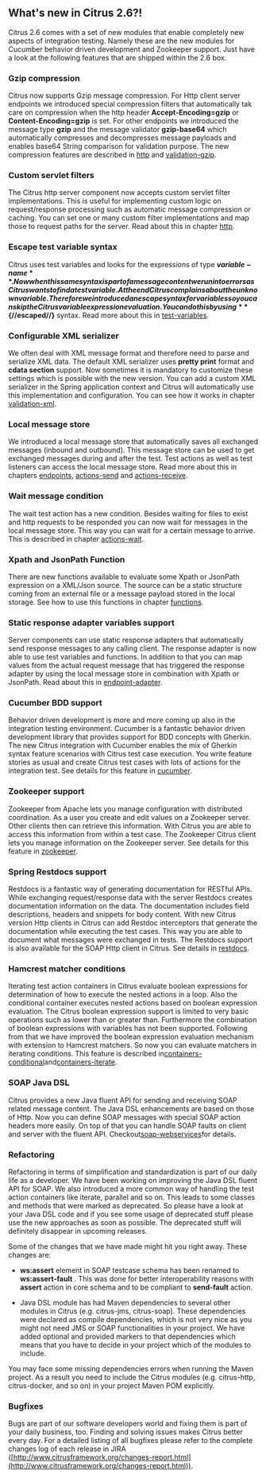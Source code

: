 ## What's new in Citrus 2.6?!

Citrus 2.6 comes with a set of new modules that enable completely new aspects of integration testing. Namely these are the new modules for Cucumber behavior driven development and Zookeeper support. Just have a look at the following features that are shipped within the 2.6 box.

### Gzip compression

Citrus now supports Gzip message compression. For Http client server endpoints we introduced special compression filters that automatically tak care on compression
when the http header **Accept-Encoding=gzip** or **Content-Encoding=gzip** is set. For other endpoints we introduced the message type **gzip** and the message validator
**gzip-base64** which automatically compresses and decompresses message payloads and enables base64 String comparison for validation purpose. The new compression features are
described in [http](http) and [validation-gzip](validation-gzip).

### Custom servlet filters

The Citrus http server component now accepts custom servlet filter implementations. This is useful for implementing custom logic on request/response processing such as
automatic message compression or caching. You can set one or many custom filter implementations and map those to request paths for the server. Read about this in chapter [http](http).

### Escape test variable syntax

Citrus uses test variables and looks for the expressions of type **${variable-name}**. Now when this same syntax is part of a message content we run into errors as Citrus
wants to find a test variable. At the end Citrus complains about the unknown variable. Therefore we introduced an escape syntax for variables so you can skip the Citrus variable expression evaluation.
You can do this by using **${//escaped//}** syntax. Read more about this in [test-variables](test-variables).

### Configurable XML serializer

We often deal with XML message format and therefore need to parse and serialize XML data. The default XML serializer uses **pretty print** format and **cdata section** support. Now
sometimes it is mandatory to customize these settings which is possible with the new version. You can add a custom XML serializer in the Spring application context and Citrus will automatically use this
implementation and configuration. You can see how it works in chapter [validation-xml](validation-xml).

### Local message store

We introduced a local message store that automatically saves all exchanged messages (inbound and outbound). This message store can be used to get exchanged messages during and after the test.
Test actions as well as test listeners can access the local message store. Read more about this in chapters [endpoints](endpoints), [actions-send](actions-send) and [actions-receive](actions-receive).

### Wait message condition

The wait test action has a new condition. Besides waiting for files to exist and http requests to be responded you can now wait for messages in the local message store. This way you 
can wait for a certain message to arrive. This is described in chapter [actions-wait](actions-wait).

### Xpath and JsonPath Function

There are new functions available to evaluate some Xpath or JsonPath expression on a XML/Json source. The source can be a static structure coming from an external file or a message payload stored in the local 
storage. See how to use this functions in chapter [functions](functions).

### Static response adapter variables support

Server components can use static response adapters that automatically send response messages to any calling client. The response adapter is now able to use test variables and functions. In addition to that
you can map values from the actual request message that has triggered the response adapter by using the local message store in combination with Xpath or JsonPath. Read about this in [endpoint-adapter](endpoint-adapter).

### Cucumber BDD support

Behavior driven development is more and more coming up also in the integration testing environment. Cucumber is a fantastic behavior driven development library that provides support for BDD concepts with Gherkin. The new Citrus integration with Cucumber enables the mix of Gherkin syntax feature scenarios with Citrus test case execution. You write feature stories as usual and create Citrus test cases with lots of actions for the integration test. See details for this feature in [cucumber](cucumber).

### Zookeeper support

Zookeeper from Apache lets you manage configuration with distributed coordination. As a user you create and edit values on a Zookeeper server. Other clients then can retrieve this information. With Citrus you are able to access this information from within a test case. The Zookeeper Citrus client lets you manage information on the Zookeeper server. See details for this feature in [zookeeper](zookeeper).

### Spring Restdocs support

Restdocs is a fantastic way of generating documentation for RESTful APIs. While exchanging request/response data with the server Restdocs creates documentation information on the data. The documentation includes field descriptions, headers and snippets for body content. With new Citrus version Http clients in Citrus can add Restdoc interceptors that generate the documentation while executing the test cases. This way you are able to document what messages were exchanged in tests. The Restdocs support is also available for the SOAP Http client in Citrus. See details in [restdocs](restdocs).

### Hamcrest matcher conditions

Iterating test action containers in Citrus evaluate boolean expressions for determination of how to execute the nested actions in a loop. Also the conditional container executes nested actions based on boolean expression evaluation. The Citrus boolean expression support is limited to very basic operations such as lower than or greater than. Furthermore the combination of boolean expressions with variables has not been supported. Following from that we have improved the boolean expression evaluation mechanism with extension to Hamcrest matchers. So now you can evaluate matchers in iterating conditions. This feature is described in[containers-conditional](containers-conditional)and[containers-iterate](containers-iterate).

### SOAP Java DSL

Citrus provides a new Java fluent API for sending and receiving SOAP related message content. The Java DSL enhancements are based on those of Http. Now you can define SOAP messages with special SOAP action headers more easily. On top of that you can handle SOAP faults on client and server with the fluent API. Checkout[soap-webservices](soap-webservices)for details.

### Refactoring

Refactoring in terms of simplification and standardization is part of our daily life as a developer. We have been working on improving the Java DSL fluent API for SOAP. We also introduced a more common way of handling the test action containers like iterate, parallel and so on. This leads to some classes and methods that were marked as deprecated. So please have a look at your Java DSL code and if you see some usage of deprecated stuff please use the new approaches as soon as possible. The deprecated stuff will definitely disappear in upcoming releases.

Some of the changes that we have made might hit you right away. These changes are:

*  **ws:assert** element in SOAP testcase schema has been renamed to **ws:assert-fault** . This was done for better interoperability reasons with **assert** action in core schema and to be compliant to **send-fault** action.

* Java DSL module has had Maven dependencies to several other modules in Citrus (e.g. citrus-jms, citrus-soap). These dependencies were declared as compile dependencies, which is not very nice as you might not need JMS or SOAP functionalities in your project. We have added optional and provided markers to that dependencies which means that you have to decide in your project which of the modules to include.

You may face some missing dependencies errors when running the Maven project. As a result you need to include the Citrus modules (e.g. citrus-http, citrus-docker, and so on) in your project Maven POM explicitly.



### Bugfixes

Bugs are part of our software developers world and fixing them is part of your daily business, too. Finding and solving issues makes Citrus better every day. For a detailed listing of all bugfixes please refer to the complete changes log of each release in JIRA ([http://www.citrusframework.org/changes-report.html](http://www.citrusframework.org/changes-report.html)).


